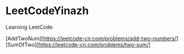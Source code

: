 # LeetCodeYinazh
Learning LeetCode

[AddTwoNum][https://leetcode-cn.com/problems/add-two-numbers/]  
[SumOfTwo][https://leetcode-cn.com/problems/two-sum/]  
